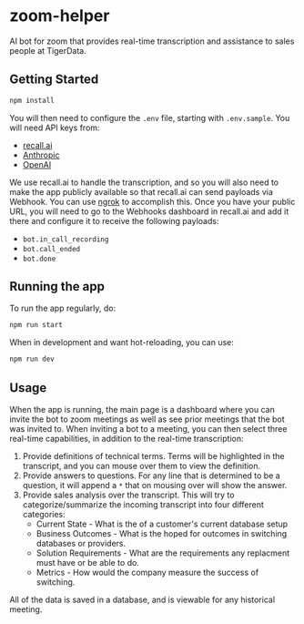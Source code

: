 # zoom-helper

AI bot for zoom that provides real-time transcription and assistance to sales people
at TigerData.

## Getting Started

```bash
npm install
```

You will then need to configure the `.env` file, starting with `.env.sample`.
You will need API keys from:

* [recall.ai](https://www.recall.ai/)
* [Anthropic](https://www.anthropic.com/)
* [OpenAI](https://openai.com/)

We use recall.ai to handle the transcription, and so you will also need to make the app
publicly available so that recall.ai can send payloads via Webhook. You can use
[ngrok](https://ngrok.com/) to accomplish this. Once you have your public URL, you will
need to go to the Webhooks dashboard in recall.ai and add it there and configure it to
receive the following payloads:

* `bot.in_call_recording`
* `bot.call_ended`
* `bot.done`

## Running the app

To run the app regularly, do:

```bash
npm run start
```

When in development and want hot-reloading, you can use:

```bash
npm run dev
```

## Usage

When the app is running, the main page is a dashboard where you can invite the bot to
zoom meetings as well as see prior meetings that the bot was invited to. When inviting
a bot to a meeting, you can then select three real-time capabilities, in addition to
the real-time transcription:

1. Provide definitions of technical terms. Terms will be highlighted in the transcript,
  and you can mouse over them to view the definition.
2. Provide answers to questions. For any line that is determined to be a question, it
  will append a `*` that on mousing over will show the answer.
3. Provide sales analysis over the transcript. This will try to categorize/summarize
  the incoming transcript into four different categories:
    * Current State - What is the of a customer's current database setup
    * Business Outcomes - What is the hoped for outcomes in switching databases or
      providers.
    * Solution Requirements - What are the requirements any replacment must have
      or be able to do.
    * Metrics - How would the company measure the success of switching.

All of the data is saved in a database, and is viewable for any historical meeting.
